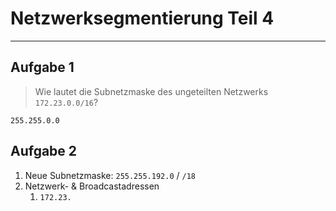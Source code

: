# Netzwerksegmentierung Teil 4
___
## Aufgabe 1
> Wie lautet die Subnetzmaske des ungeteilten Netzwerks `172.23.0.0/16`?

`255.255.0.0`

## Aufgabe 2
1. Neue Subnetzmaske: `255.255.192.0` / `/18`
2. Netzwerk- & Broadcastadressen
	1. `172.23.`
